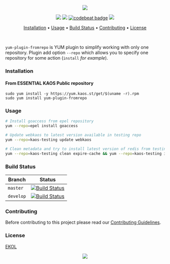 <p align="center"><a href="#readme"><img src="https://gh.kaos.st/yum-plugin-fromrepo.svg"/></a></p>

<p align="center">
  <a href="https://travis-ci.com/essentialkaos/yum-plugin-fromrepo"><img src="https://travis-ci.com/essentialkaos/yum-plugin-fromrepo.svg"></a>
  <a hre="https://codeclimate.com/github/essentialkaos/yum-plugin-fromrepo/maintainability"><img src="https://api.codeclimate.com/v1/badges/f34b79393e096c4d7a75/maintainability"></a>
  <a href="https://codebeat.co/projects/github-com-essentialkaos-yum-plugin-fromrepo-master"><img alt="codebeat badge" src="https://codebeat.co/badges/1b73d8db-e03c-4309-987c-45fe71a3e5a8" /></a>
  <a href="https://essentialkaos.com/ekol"><img src="https://gh.kaos.st/ekol.svg"></a>
</p>

<p align="center"><a href="#installation">Installation</a> • <a href="#usage">Usage</a> • <a href="#build-status">Build Status</a> • <a href="#contributing">Contributing</a> • <a href="#license">License</a></p>

<br/>

`yum-plugin-fromrepo` is YUM plugin to simplify working with only one repository. Plugin add option `--repo` which allows you to specify one repository for some action (`install` _for example_).

### Installation

#### From ESSENTIAL KAOS Public repository

```
sudo yum install -y https://yum.kaos.st/get/$(uname -r).rpm
sudo yum install yum-plugin-fromrepo
```

### Usage

```bash
# Install goaccess from epel repository
yum --repo=epel install goaccess

# Update webkaos to latest version available in testing repo
yum --repo=kaos-testing update webkaos

# Clean metadata and try to install latest version of redis from testing repo
yum --repo=kaos-testing clean expire-cache && yum --repo=kaos-testing install redis
```

### Build Status

| Branch | Status |
|--------|--------|
| `master` | [![Build Status](https://travis-ci.com/essentialkaos/yum-plugin-fromrepo.svg?branch=master)](https://travis-ci.com/essentialkaos/yum-plugin-fromrepo) |
| `develop` | [![Build Status](https://travis-ci.com/essentialkaos/yum-plugin-fromrepo.svg?branch=develop)](https://travis-ci.com/essentialkaos/yum-plugin-fromrepo) |

### Contributing

Before contributing to this project please read our [Contributing Guidelines](https://github.com/essentialkaos/contributing-guidelines#contributing-guidelines).

### License

[EKOL](https://essentialkaos.com/ekol)

<p align="center"><a href="https://essentialkaos.com"><img src="https://gh.kaos.st/ekgh.svg"/></a></p>
